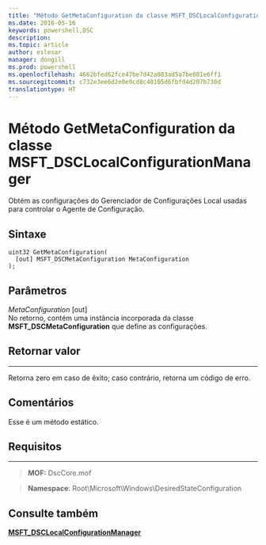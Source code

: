 ```yaml
---
title: "Método GetMetaConfiguration da classe MSFT_DSCLocalConfigurationManager"
ms.date: 2016-05-16
keywords: powershell,DSC
description: 
ms.topic: article
author: eslesar
manager: dongill
ms.prod: powershell
ms.openlocfilehash: 4662bfed62fce47be7d42a083ad5a7be801e6ff1
ms.sourcegitcommit: c732e3ee6d2e0e9cd8c40105d6fbfd4d207b730d
translationtype: HT
---
```

# <a name="getmetaconfiguration-method-of-the-msftdsclocalconfigurationmanager-class"></a>Método GetMetaConfiguration da classe MSFT_DSCLocalConfigurationManager

Obtém as configurações do Gerenciador de Configurações Local usadas para controlar o Agente de Configuração.

<a name="syntax"></a>Sintaxe
------

```mof
uint32 GetMetaConfiguration(
  [out] MSFT_DSCMetaConfiguration MetaConfiguration
);
```

<a name="parameters"></a>Parâmetros
----------

*MetaConfiguration* \[out\]  
No retorno, contém uma instância incorporada da classe **MSFT_DSCMetaConfiguration** que define as configurações.

## <a name="return-value"></a>Retornar valor
------------

Retorna zero em caso de êxito; caso contrário, retorna um código de erro.

## <a name="remarks"></a>Comentários

Esse é um método estático.

## <a name="requirements"></a>Requisitos
------------
>**MOF:** DscCore.mof

>**Namespace**: Root\Microsoft\Windows\DesiredStateConfiguration


## <a name="see-also"></a>Consulte também


[**MSFT_DSCLocalConfigurationManager**](msft-dsclocalconfigurationmanager.md)


 

 




